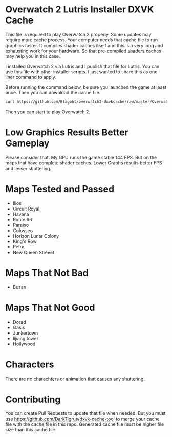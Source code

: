 # Overwatch 2 Lutris Installer DXVK Cache

This file is required to play Overwatch 2 properly. Some updates may require
more cache process. Your computer needs that cache file to run graphics
faster. It compiles shader caches itself and this is a very long and exhausting
work for your hardware. So that pre-compiled shaders caches may help you in
this case.

I installed Overwatch 2 via Lutris and I publish that file for Lutris. You can
use this file with other installer scripts. I just wanted to share this as
one-liner command to apply.

Before running the command below, be sure you launched the game at least once.
Then you can download the cache file.

```bash
curl https://github.com/Elagoht/overwatch2-dxvkcache/raw/master/Overwatch.dxvk-cache -o ~/Games/overwatch-2/Overwatch.dxvk-cache
```

Then you can start to play Overwatch 2. 

# Low Graphics Results Better Gameplay

Please consider that. My GPU runs the game stable 144 FPS. But on the maps that
have complete shader caches. Lower Graphs results better FPS and lesser
shuttering. 

# Maps Tested and Passed

* Ilios
* Circuit Royal
* Havana
* Route 66
* Paraiso
* Colosseo
* Horizon Lunar Colony
* King's Row
* Petra 
* New Queen Streeet

# Maps That Not Bad 

* Busan

# Maps That Not Good

* Dorad
* Oasis 
* Junkertown
* lijiang tower
* Hollywood


# Characters

There are no charachters or animation that causes any shuttering. 

# Contributing 

You can create Pull Requests to update that file when needed.
But you must use <https://github.com/DarkTigrus/dxvk-cache-tool> to merge your
cache file with the cache file in this repo. Generated cache file must be
higher file size than this cache file.
